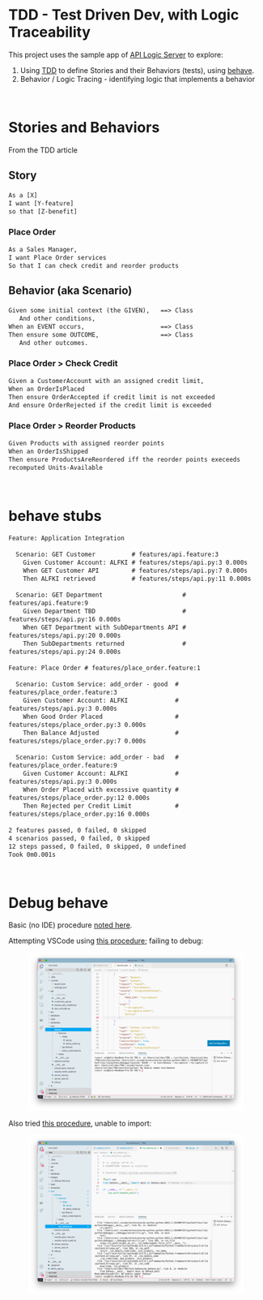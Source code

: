 # TDD - Test Driven Dev, with Logic Traceability

This project uses the sample app of [API Logic Server](https://github.com/valhuber/ApiLogicServer/blob/main/README.md) to explore:

1. Using [TDD](http://dannorth.net/introducing-bdd/) to define Stories and their Behaviors (tests), using [behave](https://behave.readthedocs.io/en/stable/tutorial.html).
2. Behavior / Logic Tracing - identifying logic that implements a behavior

&nbsp;&nbsp;

# Stories and Behaviors

From the TDD article

## Story
```
As a [X]
I want [Y-feature]
so that [Z-benefit]
```

### Place Order
```
As a Sales Manager,
I want Place Order services
So that I can check credit and reorder products
```


## Behavior (aka Scenario)
```
Given some initial context (the GIVEN),   ==> Class
   And other conditions,
When an EVENT occurs,                     ==> Class
Then ensure some OUTCOME,                 ==> Class
   And other outcomes.
```

### Place Order > Check Credit
```
Given a CustomerAccount with an assigned credit limit,
When an OrderIsPlaced
Then ensure OrderAccepted if credit limit is not exceeded
And ensure OrderRejected if the credit limit is exceeded
```
### Place Order > Reorder Products
```
Given Products with assigned reorder points
When an OrderIsShipped
Then ensure ProductsAreReordered iff the reorder points execeeds recomputed Units-Available
```

&nbsp;&nbsp;

# behave stubs

```
Feature: Application Integration 

  Scenario: GET Customer          # features/api.feature:3
    Given Customer Account: ALFKI # features/steps/api.py:3 0.000s
    When GET Customer API         # features/steps/api.py:7 0.000s
    Then ALFKI retrieved          # features/steps/api.py:11 0.000s

  Scenario: GET Department                      # features/api.feature:9
    Given Department TBD                        # features/steps/api.py:16 0.000s
    When GET Department with SubDepartments API # features/steps/api.py:20 0.000s
    Then SubDepartments returned                # features/steps/api.py:24 0.000s

Feature: Place Order # features/place_order.feature:1

  Scenario: Custom Service: add_order - good  # features/place_order.feature:3
    Given Customer Account: ALFKI             # features/steps/api.py:3 0.000s
    When Good Order Placed                    # features/steps/place_order.py:3 0.000s
    Then Balance Adjusted                     # features/steps/place_order.py:7 0.000s

  Scenario: Custom Service: add_order - bad   # features/place_order.feature:9
    Given Customer Account: ALFKI             # features/steps/api.py:3 0.000s
    When Order Placed with excessive quantity # features/steps/place_order.py:12 0.000s
    Then Rejected per Credit Limit            # features/steps/place_order.py:16 0.000s

2 features passed, 0 failed, 0 skipped
4 scenarios passed, 0 failed, 0 skipped
12 steps passed, 0 failed, 0 skipped, 0 undefined
Took 0m0.001s
```

&nbsp;&nbsp;

# Debug behave

Basic (no IDE) procedure [noted here](https://921kiyo.com/debugging-the-Python-behave-test/).

Attempting VSCode using [this procedure](https://qxf2.com/blog/run-python-behave-from-visual-studio-code/); failing to debug:

<figure><img src="https://github.com/valhuber/TDD/blob/main/images/debug-fails.png?raw=true"></figure>

Also tried [this procedure](https://github.com/behave/behave/issues/709), unable to import:

<figure><img src="https://github.com/valhuber/TDD/blob/main/images/debug-my-behave.png?raw=true"></figure>